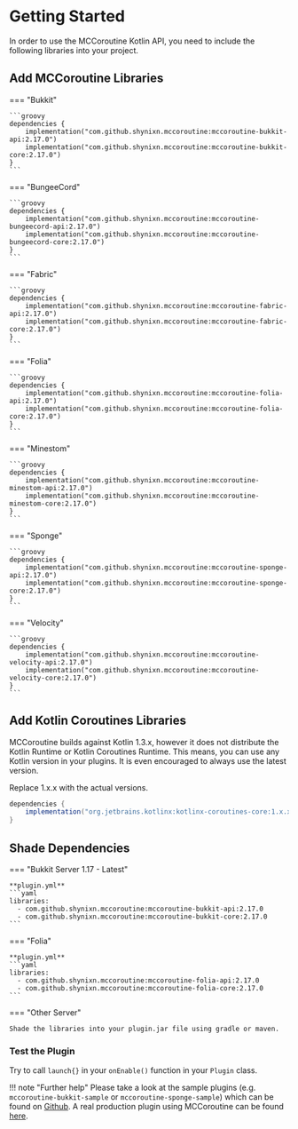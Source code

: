 # Getting Started

In order to use the MCCoroutine Kotlin API, you need to include the following libraries into your project.

## Add MCCoroutine Libraries

=== "Bukkit"

    ```groovy
    dependencies {
        implementation("com.github.shynixn.mccoroutine:mccoroutine-bukkit-api:2.17.0")
        implementation("com.github.shynixn.mccoroutine:mccoroutine-bukkit-core:2.17.0")
    }
    ```

=== "BungeeCord"

    ```groovy
    dependencies {
        implementation("com.github.shynixn.mccoroutine:mccoroutine-bungeecord-api:2.17.0")
        implementation("com.github.shynixn.mccoroutine:mccoroutine-bungeecord-core:2.17.0")
    }
    ```

=== "Fabric"

    ```groovy
    dependencies {
        implementation("com.github.shynixn.mccoroutine:mccoroutine-fabric-api:2.17.0")
        implementation("com.github.shynixn.mccoroutine:mccoroutine-fabric-core:2.17.0")
    }
    ```

=== "Folia"

    ```groovy
    dependencies {
        implementation("com.github.shynixn.mccoroutine:mccoroutine-folia-api:2.17.0")
        implementation("com.github.shynixn.mccoroutine:mccoroutine-folia-core:2.17.0")
    }
    ```

=== "Minestom"

    ```groovy
    dependencies {
        implementation("com.github.shynixn.mccoroutine:mccoroutine-minestom-api:2.17.0")
        implementation("com.github.shynixn.mccoroutine:mccoroutine-minestom-core:2.17.0")
    }
    ```

=== "Sponge"

    ```groovy
    dependencies {
        implementation("com.github.shynixn.mccoroutine:mccoroutine-sponge-api:2.17.0")
        implementation("com.github.shynixn.mccoroutine:mccoroutine-sponge-core:2.17.0")
    }
    ```

=== "Velocity"

    ```groovy
    dependencies {
        implementation("com.github.shynixn.mccoroutine:mccoroutine-velocity-api:2.17.0")
        implementation("com.github.shynixn.mccoroutine:mccoroutine-velocity-core:2.17.0")
    }
    ```

## Add Kotlin Coroutines Libraries

MCCoroutine builds against Kotlin 1.3.x, however it does not distribute the Kotlin Runtime or Kotlin Coroutines Runtime.
This means, you can use any Kotlin version in your plugins. It is even encouraged to always use the latest version.

Replace 1.x.x with the actual versions. 

```groovy
dependencies {
    implementation("org.jetbrains.kotlinx:kotlinx-coroutines-core:1.x.x")
}
```

## Shade Dependencies

=== "Bukkit Server 1.17 - Latest"

    **plugin.yml**
    ```yaml
    libraries:
      - com.github.shynixn.mccoroutine:mccoroutine-bukkit-api:2.17.0
      - com.github.shynixn.mccoroutine:mccoroutine-bukkit-core:2.17.0
    ```

=== "Folia"

    **plugin.yml**
    ```yaml
    libraries:
      - com.github.shynixn.mccoroutine:mccoroutine-folia-api:2.17.0
      - com.github.shynixn.mccoroutine:mccoroutine-folia-core:2.17.0
    ```


=== "Other Server"

    Shade the libraries into your plugin.jar file using gradle or maven. 


### Test the Plugin

Try to call ``launch{}`` in your ``onEnable()`` function in your ``Plugin`` class.

!!! note "Further help"
    Please take a look at the sample plugins (e.g. ``mccoroutine-bukkit-sample`` or ``mccoroutine-sponge-sample``) which
    can be found on [Github](https://github.com/Shynixn/MCCoroutine).
    A real production plugin using MCCoroutine can be found [here](https://github.com/Shynixn/BlockBall).
